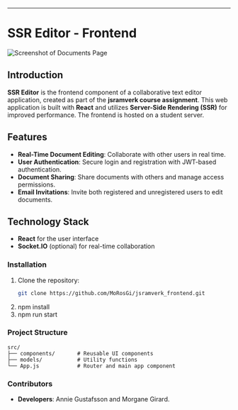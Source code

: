 

---
# SSR Editor - Frontend

![Screenshot of Documents Page](ssr-image.png)

## Introduction
**SSR Editor** is the frontend component of a collaborative text editor application, created as part of the **jsramverk course assignment**. This web application is built with **React** and utilizes **Server-Side Rendering (SSR)** for improved performance. The frontend is hosted on a student server.

## Features
- **Real-Time Document Editing**: Collaborate with other users in real time.
- **User Authentication**: Secure login and registration with JWT-based authentication.
- **Document Sharing**: Share documents with others and manage access permissions.
- **Email Invitations**: Invite both registered and unregistered users to edit documents.

## Technology Stack
- **React** for the user interface
- **Socket.IO** (optional) for real-time collaboration

### Installation
1. Clone the repository:
   ```bash
   git clone https://github.com/MoRosGi/jsramverk_frontend.git
2. npm install
3. npm run start

### Project Structure
```
src/
├── components/       # Reusable UI components
├── models/           # Utility functions
└── App.js            # Router and main app component
```
### Contributors
- **Developers**: Annie Gustafsson and Morgane Girard.

